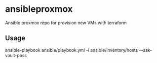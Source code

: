 # ansibleproxmox
Ansible proxmox repo for provision new VMs with terraform

## Usage
ansible-playbook ansible/playbook.yml -i ansible/inventory/hosts --ask-vault-pass